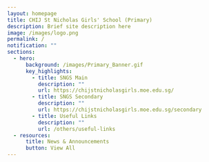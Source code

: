 ```yaml
---
layout: homepage
title: CHIJ St Nicholas Girls' School (Primary)
description: Brief site description here
image: /images/logo.png
permalink: /
notification: ""
sections:
  - hero:
      background: /images/Primary_Banner.gif
      key_highlights:
        - title: SNGS Main
          description: ""
          url: https://chijstnicholasgirls.moe.edu.sg/
        - title: SNGS Secondary
          description: ""
          url: https://chijstnicholasgirls.moe.edu.sg/secondary
        - title: Useful Links
          description: ""
          url: /others/useful-links
  - resources:
      title: News & Announcements
      button: View All
---
```

